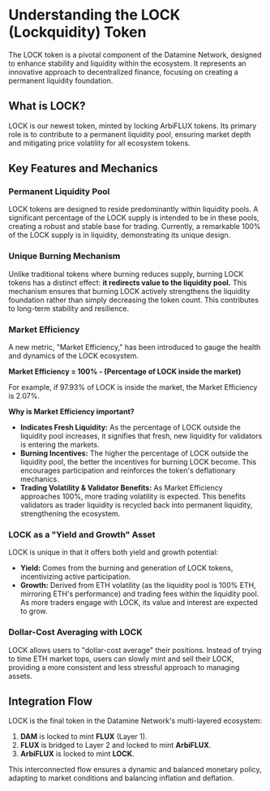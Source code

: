 # Understanding the LOCK (Lockquidity) Token

The LOCK token is a pivotal component of the Datamine Network, designed to enhance stability and liquidity within the ecosystem. It represents an innovative approach to decentralized finance, focusing on creating a permanent liquidity foundation.

## What is LOCK?

LOCK is our newest token, minted by locking ArbiFLUX tokens. Its primary role is to contribute to a permanent liquidity pool, ensuring market depth and mitigating price volatility for all ecosystem tokens.

## Key Features and Mechanics

### Permanent Liquidity Pool
LOCK tokens are designed to reside predominantly within liquidity pools. A significant percentage of the LOCK supply is intended to be in these pools, creating a robust and stable base for trading. Currently, a remarkable 100% of the LOCK supply is in liquidity, demonstrating its unique design.

### Unique Burning Mechanism
Unlike traditional tokens where burning reduces supply, burning LOCK tokens has a distinct effect: **it redirects value to the liquidity pool.** This mechanism ensures that burning LOCK actively strengthens the liquidity foundation rather than simply decreasing the token count. This contributes to long-term stability and resilience.

### Market Efficiency
A new metric, "Market Efficiency," has been introduced to gauge the health and dynamics of the LOCK ecosystem.

**Market Efficiency = 100% - (Percentage of LOCK inside the market)**

For example, if 97.93% of LOCK is inside the market, the Market Efficiency is 2.07%.

**Why is Market Efficiency important?**
*   **Indicates Fresh Liquidity:** As the percentage of LOCK outside the liquidity pool increases, it signifies that fresh, new liquidity for validators is entering the markets.
*   **Burning Incentives:** The higher the percentage of LOCK outside the liquidity pool, the better the incentives for burning LOCK become. This encourages participation and reinforces the token's deflationary mechanics.
*   **Trading Volatility & Validator Benefits:** As Market Efficiency approaches 100%, more trading volatility is expected. This benefits validators as trader liquidity is recycled back into permanent liquidity, strengthening the ecosystem.

### LOCK as a "Yield and Growth" Asset

LOCK is unique in that it offers both yield and growth potential:
*   **Yield:** Comes from the burning and generation of LOCK tokens, incentivizing active participation.
*   **Growth:** Derived from ETH volatility (as the liquidity pool is 100% ETH, mirroring ETH's performance) and trading fees within the liquidity pool. As more traders engage with LOCK, its value and interest are expected to grow.

### Dollar-Cost Averaging with LOCK
LOCK allows users to "dollar-cost average" their positions. Instead of trying to time ETH market tops, users can slowly mint and sell their LOCK, providing a more consistent and less stressful approach to managing assets.

## Integration Flow

LOCK is the final token in the Datamine Network's multi-layered ecosystem:
1.  **DAM** is locked to mint **FLUX** (Layer 1).
2.  **FLUX** is bridged to Layer 2 and locked to mint **ArbiFLUX**.
3.  **ArbiFLUX** is locked to mint **LOCK**.

This interconnected flow ensures a dynamic and balanced monetary policy, adapting to market conditions and balancing inflation and deflation.
